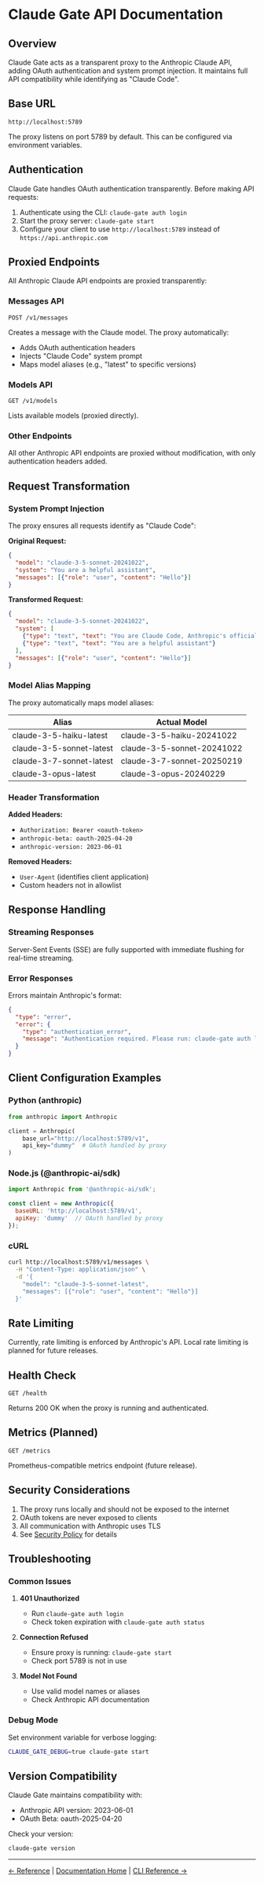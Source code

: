 # Claude Gate API Documentation

## Overview

Claude Gate acts as a transparent proxy to the Anthropic Claude API, adding OAuth authentication and system prompt injection. It maintains full API compatibility while identifying as "Claude Code".

## Base URL

```
http://localhost:5789
```

The proxy listens on port 5789 by default. This can be configured via environment variables.

## Authentication

Claude Gate handles OAuth authentication transparently. Before making API requests:

1. Authenticate using the CLI: `claude-gate auth login`
2. Start the proxy server: `claude-gate start`
3. Configure your client to use `http://localhost:5789` instead of `https://api.anthropic.com`

## Proxied Endpoints

All Anthropic Claude API endpoints are proxied transparently:

### Messages API
```
POST /v1/messages
```

Creates a message with the Claude model. The proxy automatically:
- Adds OAuth authentication headers
- Injects "Claude Code" system prompt
- Maps model aliases (e.g., "latest" to specific versions)

### Models API
```
GET /v1/models
```

Lists available models (proxied directly).

### Other Endpoints

All other Anthropic API endpoints are proxied without modification, with only authentication headers added.

## Request Transformation

### System Prompt Injection

The proxy ensures all requests identify as "Claude Code":

**Original Request:**
```json
{
  "model": "claude-3-5-sonnet-20241022",
  "system": "You are a helpful assistant",
  "messages": [{"role": "user", "content": "Hello"}]
}
```

**Transformed Request:**
```json
{
  "model": "claude-3-5-sonnet-20241022",
  "system": [
    {"type": "text", "text": "You are Claude Code, Anthropic's official CLI for Claude."},
    {"type": "text", "text": "You are a helpful assistant"}
  ],
  "messages": [{"role": "user", "content": "Hello"}]
}
```

### Model Alias Mapping

The proxy automatically maps model aliases:

| Alias | Actual Model |
|-------|--------------|
| claude-3-5-haiku-latest | claude-3-5-haiku-20241022 |
| claude-3-5-sonnet-latest | claude-3-5-sonnet-20241022 |
| claude-3-7-sonnet-latest | claude-3-7-sonnet-20250219 |
| claude-3-opus-latest | claude-3-opus-20240229 |

### Header Transformation

**Added Headers:**
- `Authorization: Bearer <oauth-token>`
- `anthropic-beta: oauth-2025-04-20`
- `anthropic-version: 2023-06-01`

**Removed Headers:**
- `User-Agent` (identifies client application)
- Custom headers not in allowlist

## Response Handling

### Streaming Responses

Server-Sent Events (SSE) are fully supported with immediate flushing for real-time streaming.

### Error Responses

Errors maintain Anthropic's format:
```json
{
  "type": "error",
  "error": {
    "type": "authentication_error",
    "message": "Authentication required. Please run: claude-gate auth login"
  }
}
```

## Client Configuration Examples

### Python (anthropic)
```python
from anthropic import Anthropic

client = Anthropic(
    base_url="http://localhost:5789/v1",
    api_key="dummy"  # OAuth handled by proxy
)
```

### Node.js (@anthropic-ai/sdk)
```javascript
import Anthropic from '@anthropic-ai/sdk';

const client = new Anthropic({
  baseURL: 'http://localhost:5789/v1',
  apiKey: 'dummy'  // OAuth handled by proxy
});
```

### cURL
```bash
curl http://localhost:5789/v1/messages \
  -H "Content-Type: application/json" \
  -d '{
    "model": "claude-3-5-sonnet-latest",
    "messages": [{"role": "user", "content": "Hello"}]
  }'
```

## Rate Limiting

Currently, rate limiting is enforced by Anthropic's API. Local rate limiting is planned for future releases.

## Health Check

```
GET /health
```

Returns 200 OK when the proxy is running and authenticated.

## Metrics (Planned)

```
GET /metrics
```

Prometheus-compatible metrics endpoint (future release).

## Security Considerations

1. The proxy runs locally and should not be exposed to the internet
2. OAuth tokens are never exposed to clients
3. All communication with Anthropic uses TLS
4. See [Security Policy](../SECURITY.md) for details

## Troubleshooting

### Common Issues

1. **401 Unauthorized**
   - Run `claude-gate auth login`
   - Check token expiration with `claude-gate auth status`

2. **Connection Refused**
   - Ensure proxy is running: `claude-gate start`
   - Check port 5789 is not in use

3. **Model Not Found**
   - Use valid model names or aliases
   - Check Anthropic API documentation

### Debug Mode

Set environment variable for verbose logging:
```bash
CLAUDE_GATE_DEBUG=true claude-gate start
```

## Version Compatibility

Claude Gate maintains compatibility with:
- Anthropic API version: 2023-06-01
- OAuth Beta: oauth-2025-04-20

Check your version:
```bash
claude-gate version
```

---

[← Reference](../README.md#reference) | [Documentation Home](../README.md) | [CLI Reference →](./cli.md)